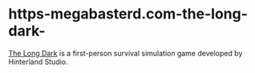 # https-megabasterd.com-the-long-dark-
[The Long Dark](https://megabasterd.com/the-long-dark/) is a first-person survival simulation game developed by Hinterland Studio. 
